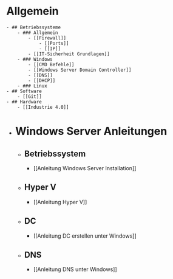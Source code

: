 # Allgemein
	- ## Betriebssysteme
		- ### Allgemein
			- [[Firewall]]
				- [[Ports]]
				- [[IP]]
			- [[IT-Sicherheit Grundlagen]]
		- ### Windows
			- [[CMD Befehle]]
			- [[Windows Server Domain Controller]]
			- [[DNS]]
			- [[DHCP]]
		- ### Linux
	- ## Software
		- [[Git]]
	- ## Hardware
		- [[Industrie 4.0]]
- # Windows Server Anleitungen
	- ## Betriebssystem
		- [[Anleitung Windows Server Installation]]
	- ## Hyper V
		- [[Anleitung Hyper V]]
	- ## DC
		- [[Anleitung DC erstellen unter Windows]]
	- ## DNS
		- [[Anleitung DNS unter Windows]]